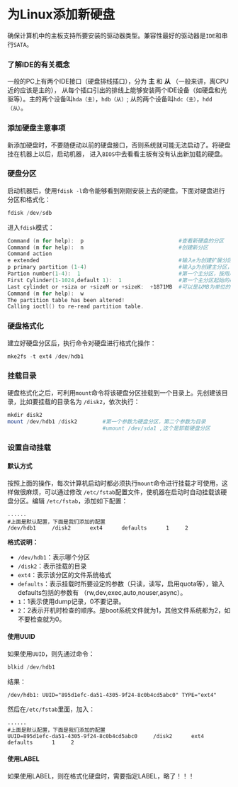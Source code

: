 为Linux添加新硬盘
==================================
确保计算机中的主板支持所要安装的驱动器类型。兼容性最好的驱动器是`IDE`和串行`SATA`。

### 了解IDE的有关概念
一般的PC上有两个IDE接口（硬盘排线插口），分为 **主** 和 **从** （一般来讲，离CPU近的应该是主的），
从每个插口引出的排线上能够安装两个IDE设备（如硬盘和光驱等）。主的两个设备叫`hda（主）`，`hdb（从）`;
从的两个设备叫`hdc（主）`，`hdd（从）`。

### 添加硬盘主意事项
新添加硬盘时，不要随便动以前的硬盘接口，否则系统就可能无法启动了。将硬盘挂在机器上以后，启动机器，
进入`BIOS`中去看看主板有没有认出新加载的硬盘。

### 硬盘分区
启动机器后，使用`fdisk -l`命令能够看到刚刚安装上去的硬盘。下面对硬盘进行分区和格式化：
```powershell
fdisk /dev/sdb
```
进入`fdisk`模式：
```powershell
Command (m for help):  p                              #查看新硬盘的分区
Command (m for help):  n                              #创建新分区
Command action
e extended                                            #输入e为创建扩展分区
p primary partition (1-4)                             #输入p为创建主分区，这里选择p
Partion number(1-4):  1                               #第一个主分区，按用户需求能够最多分4个分区
First Cylinder(1-1024,default 1):  1                  #第一个主分区起始的磁盘块数
Last cylindet or +siza or +sizeM or +sizeK:  +1871MB  #可以是以MB为单位的数字或磁盘块数，输入+1024M表示1G
Command (m for help):  w
The partition table has been altered!
Calling ioctl() to re-read partition table.
```

### 硬盘格式化
建立好硬盘分区后，执行命令对硬盘进行格式化操作：
```powershell
mke2fs -t ext4 /dev/hdb1
```
### 挂载目录
硬盘格式化之后，可利用`mount`命令将该硬盘分区挂载到一个目录上。先创建该目录，比如要挂载的目录名为
`/disk2`，依次执行：
```powershell
mkdir disk2
mount /dev/hdb1 /disk2        #第一个参数为硬盘分区，第二个参数为目录
                              #umount /dev/sda1 ,这个是卸载硬盘分区
```
### 设置自动挂载
#### 默认方式
按照上面的操作，每次计算机启动时都必须执行`mount`命令进行挂载才可使用，这样做很麻烦，可以通过修改
`/etc/fstab`配置文件，使机器在启动时自动挂载该硬盘分区。编辑 `/etc/fstab`，添加如下配置：
```
......
#上面是默认配置，下面是我们添加的配置
/dev/hdb1     /disk2      ext4      defaults      1     2
```
**格式说明：**
+ `/dev/hdb1`：表示哪个分区
+ `/disk2`：表示挂载的目录
+ `ext4`：表示该分区的文件系统格式
+ `defaults`：表示挂载时所要设定的参数（只读，读写，启用quota等），输入defaults包括的参数有
（rw,dev,exec,auto,nouser,async）。
+ `1`：1表示使用dump记录，0不要记录。
+ `2`：2表示开机时检查的顺序。是boot系统文件就为1，其他文件系统都为2，如不要检查就为0。

#### 使用UUID
如果使用`UUID`，则先通过命令：
```powershell
blkid /dev/hdb1
```
结果：
```
/dev/hdb1: UUID="895d1efc-da51-4305-9f24-8c0b4cd5abc0" TYPE="ext4"
```
然后在`/etc/fstab`里面，加入：
```
......
#上面是默认配置，下面是我们添加的配置
UUID=895d1efc-da51-4305-9f24-8c0b4cd5abc0     /disk2      ext4      defaults      1     2
```
#### 使用LABEL
如果使用LABEL，则在格式化硬盘时，需要指定LABEL，略了！！！
